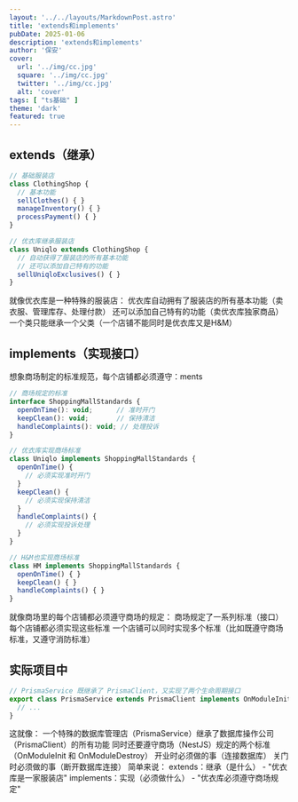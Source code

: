 ```yaml
---
layout: '../../layouts/MarkdownPost.astro'
title: 'extends和implements'
pubDate: 2025-01-06
description: 'extends和implements'
author: '保安'
cover:
  url: '../img/cc.jpg'
  square: '../img/cc.jpg'
  twitter: '../img/cc.jpg'
  alt: 'cover'
tags: [ "ts基础" ]
theme: 'dark'
featured: true
---
```


## extends（继承）

```javascript
// 基础服装店
class ClothingShop {
  // 基本功能
  sellClothes() { }
  manageInventory() { }
  processPayment() { }
}

// 优衣库继承服装店
class Uniqlo extends ClothingShop {
  // 自动获得了服装店的所有基本功能
  // 还可以添加自己特有的功能
  sellUniqloExclusives() { }
}
```

就像优衣库是一种特殊的服装店：
优衣库自动拥有了服装店的所有基本功能（卖衣服、管理库存、处理付款）
还可以添加自己特有的功能（卖优衣库独家商品）
一个类只能继承一个父类（一个店铺不能同时是优衣库又是H&M）


## implements（实现接口）
想象商场制定的标准规范，每个店铺都必须遵守：ments

```javascript
// 商场规定的标准
interface ShoppingMallStandards {
  openOnTime(): void;      // 准时开门
  keepClean(): void;       // 保持清洁
  handleComplaints(): void; // 处理投诉
}

// 优衣库实现商场标准
class Uniqlo implements ShoppingMallStandards {
  openOnTime() {
    // 必须实现准时开门
  }
  keepClean() {
    // 必须实现保持清洁
  }
  handleComplaints() {
    // 必须实现投诉处理
  }
}

// H&M也实现商场标准
class HM implements ShoppingMallStandards {
  openOnTime() { }
  keepClean() { }
  handleComplaints() { }
}
```
就像商场里的每个店铺都必须遵守商场的规定：
商场规定了一系列标准（接口）
每个店铺都必须实现这些标准
一个店铺可以同时实现多个标准（比如既遵守商场标准，又遵守消防标准）

## 实际项目中

```javascript
// PrismaService 既继承了 PrismaClient，又实现了两个生命周期接口
export class PrismaService extends PrismaClient implements OnModuleInit, OnModuleDestroy {
  // ...
}
```
这就像：
一个特殊的数据库管理店（PrismaService）继承了数据库操作公司（PrismaClient）的所有功能
同时还要遵守商场（NestJS）规定的两个标准（OnModuleInit 和 OnModuleDestroy）
开业时必须做的事（连接数据库）
关门时必须做的事（断开数据库连接）
简单来说：
extends：继承（是什么） - "优衣库是一家服装店"
implements：实现（必须做什么） - "优衣库必须遵守商场规定"